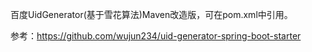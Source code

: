 百度UidGenerator(基于雪花算法)Maven改造版，可在pom.xml中引用。


参考：https://github.com/wujun234/uid-generator-spring-boot-starter
